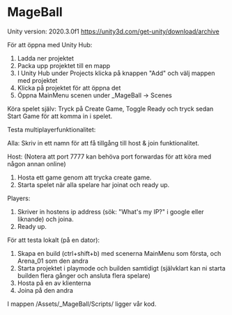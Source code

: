 # MageBall

Unity version: 2020.3.0f1
https://unity3d.com/get-unity/download/archive

För att öppna med Unity Hub:
1. Ladda ner projektet
2. Packa upp projektet till en mapp
3. I Unity Hub under Projects klicka på knappen "Add" och välj mappen med projektet
4. Klicka på projektet för att öppna det
5. Öppna MainMenu scenen under _MageBall -> Scenes

Köra spelet själv:
Tryck på Create Game, Toggle Ready och tryck sedan Start Game för att komma in i spelet.

Testa multiplayerfunktionalitet:

Alla:
Skriv in ett namn för att få tillgång till host & join funktionalitet.

Host:
(Notera att port 7777 kan behöva port forwardas för att köra med någon annan online)
1. Hosta ett game genom att trycka create game.
2. Starta spelet när alla spelare har joinat och ready up.

Players:
1. Skriver in hostens ip address (sök: "What's my IP?" i google eller liknande) och joina.
2. Ready up.

För att testa lokalt (på en dator):
1. Skapa en build (ctrl+shift+b) med scenerna MainMenu som första, och Arena_01 som den andra
2. Starta projektet i playmode och builden samtidigt (självklart kan ni starta builden flera gånger och ansluta flera spelare)
3. Hosta på en av klienterna
4. Joina på den andra

I mappen /Assets/\_MageBall/Scripts/ ligger vår kod.

